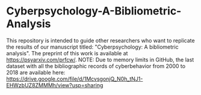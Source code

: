 # Cyberpsychology-A-Bibliometric-Analysis
This repository is intended to guide other researchers who want to replicate the results of our manuscript titled: "Cyberpsychology: A bibliometric analysis". The preprint of this work is available at https://psyarxiv.com/prfcw/.
NOTE: Due to memory limits in GitHub, the last dataset with all the bibliographic records of cyberbehavior from 2000 to 2018 are available here: https://drive.google.com/file/d/1McvsgonjQ_N0h_tNJ1-EHWzbUZ8ZMMMh/view?usp=sharing 
